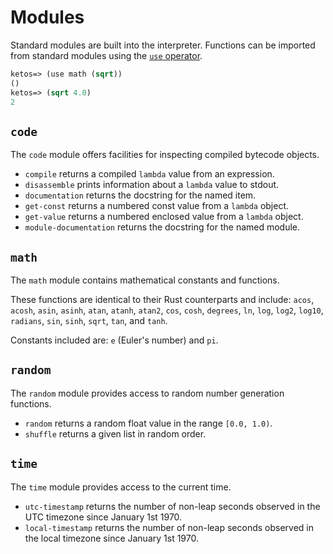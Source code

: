 # Modules

Standard modules are built into the interpreter. Functions can be imported
from standard modules using the [`use` operator](operators.md#use).

```lisp
ketos=> (use math (sqrt))
()
ketos=> (sqrt 4.0)
2
```

## `code`

The `code` module offers facilities for inspecting compiled bytecode objects.

* `compile` returns a compiled `lambda` value from an expression.
* `disassemble` prints information about a `lambda` value to stdout.
* `documentation` returns the docstring for the named item.
* `get-const` returns a numbered const value from a `lambda` object.
* `get-value` returns a numbered enclosed value from a `lambda` object.
* `module-documentation` returns the docstring for the named module.

## `math`

The `math` module contains mathematical constants and functions.

These functions are identical to their Rust counterparts and include:
`acos`, `acosh`, `asin`, `asinh`, `atan`, `atanh`, `atan2`, `cos`, `cosh`,
`degrees`, `ln`, `log`, `log2`, `log10`, `radians`, `sin`, `sinh`, `sqrt`,
`tan`, and `tanh`.

Constants included are: `e` (Euler's number) and `pi`.

## `random`

The `random` module provides access to random number generation functions.

* `random` returns a random float value in the range `[0.0, 1.0)`.
* `shuffle` returns a given list in random order.

## `time`

The `time` module provides access to the current time.

* `utc-timestamp` returns the number of non-leap seconds observed in the UTC timezone since January 1st 1970.
* `local-timestamp` returns the number of non-leap seconds observed in the local timezone since January 1st 1970.
